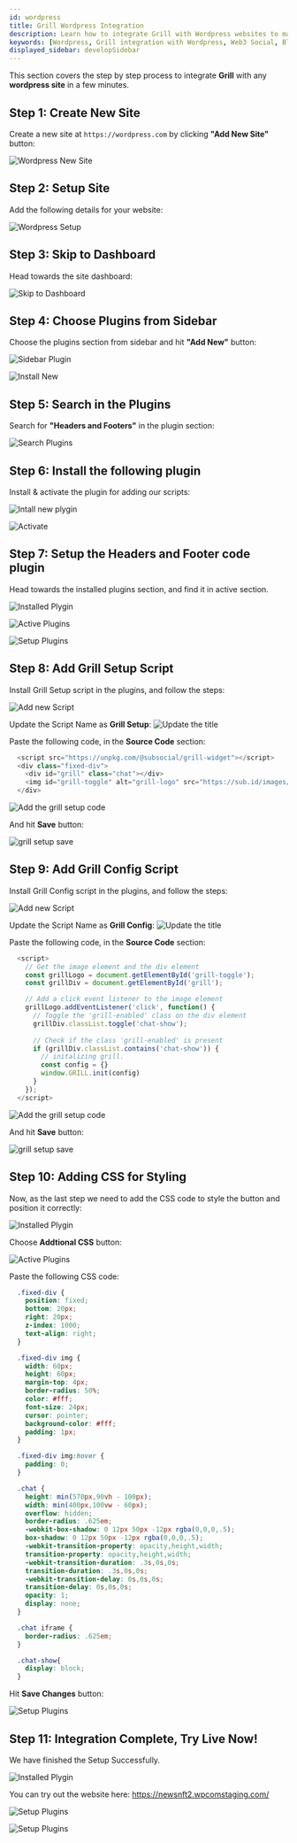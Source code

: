 ```yaml
---
id: wordpress
title: Grill Wordpress Integration
description: Learn how to integrate Grill with Wordpress websites to make them engaging for your users in a few minutes.
keywords: [Wordpress, Grill integration with Wordpress, Web3 Social, Blockchain, Subsocial]
displayed_sidebar: developSidebar
---
```


This section covers the step by step process to integrate **Grill** with any **wordpress site** in a few minutes.


## Step 1: Create New Site
Create a new site at `https://wordpress.com` by clicking **"Add New Site"** button:

![Wordpress New Site](/img/wordpress/1.png)

## Step 2: Setup Site
Add the following details for your website:

![Wordpress Setup](/img/wordpress/2.png)

## Step 3: Skip to Dashboard
Head towards the site dashboard:

![Skip to Dashboard](/img/wordpress/3.png)

## Step 4: Choose Plugins from Sidebar
Choose the plugins section from sidebar and hit **"Add New"** button:

![Sidebar Plugin](/img/wordpress/4.png)

![Install New](/img/wordpress/5.png)

## Step 5: Search in the Plugins
Search for **"Headers and Footers"** in the plugin section:

![Search Plugins](/img/wordpress/6.png)

## Step 6: Install the following plugin
Install & activate the plugin for adding our scripts:

![Intall new plygin](/img/wordpress/7.png)

![Activate](/img/wordpress/8.png)

## Step 7: Setup the **Headers and Footer** code plugin
Head towards the installed plugins section, and find it in active section.

![Installed Plygin](/img/wordpress/9.png)

![Active Plugins](/img/wordpress/10.png)

![Setup Plugins](/img/wordpress/11.png)

## Step 8: Add Grill Setup Script
Install Grill Setup script in the plugins, and follow the steps:

![Add new Script](/img/wordpress/12.png)

Update the Script Name as **Grill Setup**:
![Update the title](/img/wordpress/13.png)

Paste the following code, in the **Source Code** section:

```js
  <script src="https://unpkg.com/@subsocial/grill-widget"></script>
  <div class="fixed-div">
    <div id="grill" class="chat"></div>
    <img id="grill-toggle" alt="grill-logo" src="https://sub.id/images/grillchat.svg" />
  </div>
```

![Add the grill setup code](/img/wordpress/14.png)

And hit **Save** button:

![grill setup save](/img/wordpress/15.png)

## Step 9: Add Grill Config Script
Install Grill Config script in the plugins, and follow the steps:

![Add new Script](/img/wordpress/16.png)

Update the Script Name as **Grill Config**:
![Update the title](/img/wordpress/17.png)

Paste the following code, in the **Source Code** section:

```js
  <script>
    // Get the image element and the div element
    const grillLogo = document.getElementById('grill-toggle');
    const grillDiv = document.getElementById('grill');

    // Add a click event listener to the image element
    grillLogo.addEventListener('click', function() {
      // Toggle the 'grill-enabled' class on the div element
      grillDiv.classList.toggle('chat-show');
      
      // Check if the class 'grill-enabled' is present
      if (grillDiv.classList.contains('chat-show')) {
        // initalizing grill.
        const config = {}
        window.GRILL.init(config)
      }
    });
  </script>
```

![Add the grill setup code](/img/wordpress/18.png)

And hit **Save** button:

![grill setup save](/img/wordpress/19.png)

## Step 10: Adding CSS for Styling 
Now, as the last step we need to add the CSS code to style the button and position it correctly:

![Installed Plygin](/img/wordpress/20.png)

Choose **Addtional CSS** button:

![Active Plugins](/img/wordpress/21.png)

Paste the following CSS code:

```css
  .fixed-div {
    position: fixed;
    bottom: 20px;
    right: 20px;
    z-index: 1000;
    text-align: right;
  }

  .fixed-div img {
    width: 60px;
    height: 60px;
    margin-top: 4px;
    border-radius: 50%;
    color: #fff;
    font-size: 24px;
    cursor: pointer;
    background-color: #fff;
    padding: 1px;
  }

  .fixed-div img:hover {
    padding: 0;
  }

  .chat {
    height: min(570px,90vh - 100px);
    width: min(400px,100vw - 60px);
    overflow: hidden;
    border-radius: .625em;
    -webkit-box-shadow: 0 12px 50px -12px rgba(0,0,0,.5);
    box-shadow: 0 12px 50px -12px rgba(0,0,0,.5);
    -webkit-transition-property: opacity,height,width;
    transition-property: opacity,height,width;
    -webkit-transition-duration: .3s,0s,0s;
    transition-duration: .3s,0s,0s;
    -webkit-transition-delay: 0s,0s,0s;
    transition-delay: 0s,0s,0s;
    opacity: 1;
    display: none;
  }

  .chat iframe {
    border-radius: .625em;
  }

  .chat-show{
    display: block;
  }

```

Hit **Save Changes** button:

![Setup Plugins](/img/wordpress/22.png)

## Step 11: Integration Complete, Try Live Now!
We have finished the Setup Successfully.

![Installed Plygin](/img/wordpress/23.png)

You can try out the website here: https://newsnft2.wpcomstaging.com/

![Setup Plugins](/img/wordpress/24.png)

![Setup Plugins](/img/wordpress/25.png)

